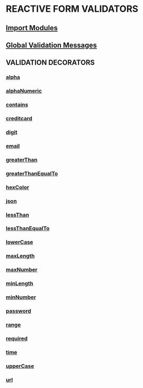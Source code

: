 
# REACTIVE FORM VALIDATORS
## [Import Modules](xref:import-modules)
## [Global Validation Messages](xref:configure-global-validation-messages)
## VALIDATION DECORATORS
### [alpha](xref:validation-decorators/alpha)
### [alphaNumeric](xref:validation-decorators/alphaNumeric)
### [contains](xref:validation-decorators/contains)
### [creditcard](xref:validation-decorators/creditcard)
### [digit](xref:validation-decorators/digit)
### [email](xref:validation-decorators/email)
### [greaterThan](xref:validation-decorators/greaterThan)
### [greaterThanEqualTo](xref:validation-decorators/greaterThanEqualTo)
### [hexColor](xref:validation-decorators/hexColor)
### [json](xref:validation-decorators/json)
### [lessThan](xref:validation-decorators/lessThan)
### [lessThanEqualTo](xref:validation-decorators/lessThanEqualTo)
### [lowerCase](xref:validation-decorators/lowerCase)
### [maxLength](xref:validation-decorators/maxLength)
### [maxNumber](xref:validation-decorators/maxNumber)
### [minLength](xref:validation-decorators/minLength)
### [minNumber](xref:validation-decorators/minNumber)
### [password](xref:validation-decorators/password)
### [range](xref:validation-decorators/range)
### [required](xref:validation-decorators/required)
### [time](xref:validation-decorators/time)
### [upperCase](xref:validation-decorators/upperCase)
### [url](xref:validation-decorators/url)

